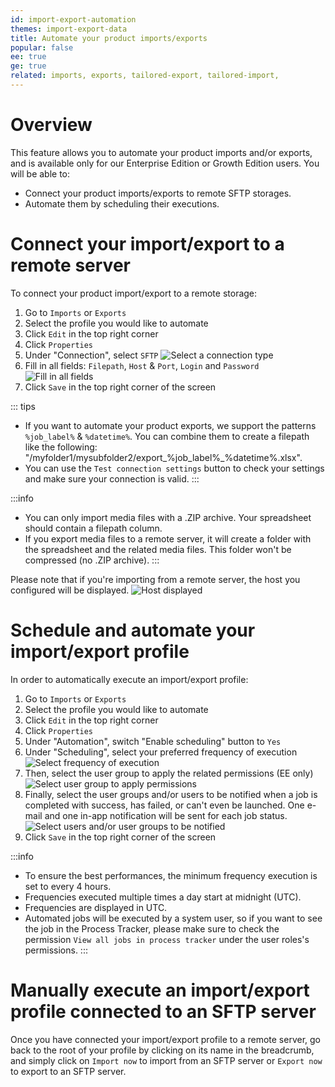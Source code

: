 ```yaml
---
id: import-export-automation
themes: import-export-data
title: Automate your product imports/exports
popular: false
ee: true
ge: true
related: imports, exports, tailored-export, tailored-import,
---
```


# Overview

This feature allows you to automate your product imports and/or exports, and is available only for our Enterprise Edition or Growth Edition users.
You will be able to:
* Connect your product imports/exports to remote SFTP storages.
* Automate them by scheduling their executions.

# Connect your import/export to a remote server

To connect your product import/export to a remote storage:
1. Go to `Imports` or `Exports`
1. Select the profile you would like to automate
1. Click `Edit` in the top right corner
1. Click `Properties`
1. Under "Connection", select `SFTP`
![Select a connection type](../img/Automation_connection_type.png)
1. Fill in all fields: `Filepath`, `Host` & `Port`, `Login` and `Password`
![Fill in all fields](../img/Automation_SFTP_configured.png)
1. Click `Save` in the top right corner of the screen

::: tips
* If you want to automate your product exports, we support the patterns `%job_label%` & `%datetime%`. You can combine them to create a filepath like the following: "/myfolder1/mysubfolder2/export_%job_label%_%datetime%.xlsx".
* You can use the `Test connection settings` button to check your settings and make sure your connection is valid.
:::

:::info
* You can only import media files with a .ZIP archive. Your spreadsheet should contain a filepath column.
* If you export media files to a remote server, it will create a folder with the spreadsheet and the related media files. This folder won't be compressed (no .ZIP archive).
:::

Please note that if you're importing from a remote server, the host you configured will be displayed.
![Host displayed](../img/Automation_import_host_displayed.png)

# Schedule and automate your import/export profile

In order to automatically execute an import/export profile:
1. Go to `Imports` or `Exports`
1. Select the profile you would like to automate
1. Click `Edit` in the top right corner
1. Click `Properties`
1. Under "Automation", switch "Enable scheduling" button to `Yes`
1. Under "Scheduling", select your preferred frequency of execution
![Select frequency of execution](../img/Automation_frequency-selection.png)
1. Then, select the user group to apply the related permissions (EE only)
![Select user group to apply permissions](../img/Automation_user-groups_permissions.png)
1. Finally, select the user groups and/or users to be notified when a job is completed with success, has failed, or can't even be launched. One e-mail and one in-app notification will be sent for each job status.
![Select users and/or user groups to be notified](../img/Automation_user-groups_users_notifications.png)
1. Click `Save` in the top right corner of the screen

:::info
* To ensure the best performances, the minimum frequency execution is set to every 4 hours.
* Frequencies executed multiple times a day start at midnight (UTC).
* Frequencies are displayed in UTC.
* Automated jobs will be executed by a system user, so if you want to see the job in the Process Tracker, please make sure to check the permission `View all jobs in process tracker` under the user roles's permissions.
:::

# Manually execute an import/export profile connected to an SFTP server

Once you have connected your import/export profile to a remote server, go back to the root of your profile by clicking on its name in the breadcrumb, and simply click on `Import now` to import from an SFTP server or `Export now` to export to an SFTP server.
